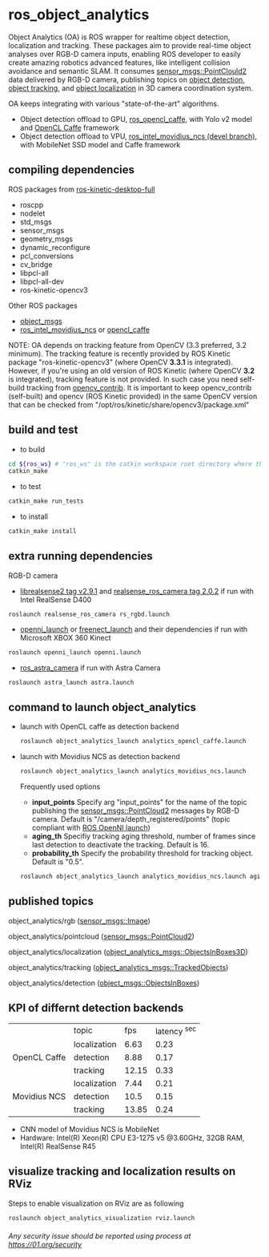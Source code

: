 # ros_object_analytics
Object Analytics (OA) is ROS wrapper for realtime object detection, localization and tracking.
These packages aim to provide real-time object analyses over RGB-D camera inputs, enabling ROS developer to easily create amazing robotics advanced features, like intelligent collision avoidance and semantic SLAM. It consumes [sensor_msgs::PointClould2](http://docs.ros.org/api/sensor_msgs/html/msg/PointCloud2.html) data delivered by RGB-D camera, publishing topics on [object detection](https://github.com/intel/object_msgs), [object tracking](https://github.com/intel/ros_object_analytics/tree/master/object_analytics_msgs), and [object localization](https://github.com/intel/ros_object_analytics/object_analytics_msgs) in 3D camera coordination system.

OA keeps integrating with various "state-of-the-art" algorithms.
* Object detection offload to GPU, [ros_opencl_caffe](https://github.com/intel/ros_opencl_caffe), with Yolo v2 model and [OpenCL Caffe](https://github.com/01org/caffe/wiki/clCaffe#yolo2-model-support) framework
* Object detection offload to VPU, [ros_intel_movidius_ncs (devel branch)](https://github.com/intel/ros_intel_movidius_ncs/tree/devel/), with MobileNet SSD model and Caffe framework

## compiling dependencies
  ROS packages from [ros-kinetic-desktop-full](http://wiki.ros.org/kinetic/Installation/Ubuntu)
 * roscpp
  * nodelet
  * std_msgs
  * sensor_msgs
  * geometry_msgs
  * dynamic_reconfigure
  * pcl_conversions
  * cv_bridge
  * libpcl-all
  * libpcl-all-dev
  * ros-kinetic-opencv3

  Other ROS packages
  * [object_msgs](https://github.com/intel/object_msgs)
  * [ros_intel_movidius_ncs](https://github.com/intel/ros_intel_movidius_ncs) or [opencl_caffe](https://github.com/intel/ros_opencl_caffe)

  NOTE: OA depends on tracking feature from OpenCV (3.3 preferred, 3.2 minimum). The tracking feature is recently provided by ROS Kinetic package "ros-kinetic-opencv3" (where OpenCV **3.3.1** is integrated). However, if you're using an old version of ROS Kinetic (where OpenCV **3.2** is integrated), tracking feature is not provided. In such case you need self-build tracking from [opencv_contrib](https://github.com/opencv/opencv_contrib). It is important to keep opencv_contrib (self-built) and opencv (ROS Kinetic provided) in the same OpenCV version that can be checked from "/opt/ros/kinetic/share/opencv3/package.xml"

## build and test
  * to build
  ```bash
  cd ${ros_ws} # "ros_ws" is the catkin workspace root directory where this project is placed in
  catkin_make
  ```
  * to test
  ```bash
  catkin_make run_tests
  ```

  * to install
  ```bash
  catkin_make install
  ```

## extra running dependencies
  RGB-D camera
  * [librealsense2 tag v2.9.1](https://github.com/IntelRealSense/librealsense/tree/v2.9.1) and [realsense_ros_camera tag 2.0.2](https://github.com/intel-ros/realsense/tree/2.0.2) if run with Intel RealSense D400
  ```
  roslaunch realsense_ros_camera rs_rgbd.launch
  ```
  * [openni_launch](http://wiki.ros.org/openni_launch) or [freenect_launch](http://wiki.ros.org/freenect_launch) and their dependencies if run with Microsoft XBOX 360 Kinect
  ```bash
  roslaunch openni_launch openni.launch
  ```
  * [ros_astra_camera](https://github.com/orbbec/ros_astra_camera) if run with Astra Camera
  ```bash
  roslaunch astra_launch astra.launch
  ```

## command to launch object_analytics
* launch with OpenCL caffe as detection backend
   ```bash
   roslaunch object_analytics_launch analytics_opencl_caffe.launch
   ```
* launch with Movidius NCS as detection backend
   ```bash
   roslaunch object_analytics_launch analytics_movidius_ncs.launch
   ```

  Frequently used options
  * **input_points** Specify arg "input_points" for the name of the topic publishing the [sensor_msgs::PointCloud2](http://docs.ros.org/api/sensor_msgs/html/msg/PointCloud2.html) messages by RGB-D camera. Default is "/camera/depth_registered/points" (topic compliant with [ROS OpenNI launch](http://wiki.ros.org/openni_launch))
  * **aging_th** Specifiy tracking aging threshold, number of frames since last detection to deactivate the tracking. Default is 16.
  * **probability_th** Specify the probability threshold for tracking object. Default is "0.5".
  ```bash
  roslaunch object_analytics_launch analytics_movidius_ncs.launch aging_th:=30 probability_th:="0.3"
  ```

## published topics
  object_analytics/rgb ([sensor_msgs::Image](http://docs.ros.org/api/sensor_msgs/html/msg/Image.html))

  object_analytics/pointcloud ([sensor_msgs::PointCloud2](http://docs.ros.org/api/sensor_msgs/html/msg/PointCloud2.html))

  object_analytics/localization ([object_analytics_msgs::ObjectsInBoxes3D](https://github.com/intel/ros_object_analytics/tree/master/object_analytics_msgs/msg))

  object_analytics/tracking ([object_analytics_msgs::TrackedObjects](https://github.com/intel/ros_object_analytics/tree/master/object_analytics_msgs/msg))

  object_analytics/detection ([object_msgs::ObjectsInBoxes](https://github.com/intel/object_msgs/tree/master/msg))


## KPI of differnt detection backends
<table>
    <tr>
        <td></td>
        <td>topic</td>
        <td>fps</td>
        <td>latency <sup>sec</sup></td>
    </tr>
    <tr>
        <td rowspan='4'>OpenCL Caffe</td>
    </tr>
    <tr>
        <td>localization</td>
        <td>6.63</td>
        <td>0.23</td>
    </tr>
    <tr>
        <td>detection</td>
        <td>8.88</td>
        <td>0.17</td>
    </tr>
    <tr>
        <td>tracking</td>
        <td>12.15</td>
        <td>0.33</td>
    </tr>
    <tr>
        <td rowspan='4'>Movidius NCS</sup></td>
    </tr>
    <tr>
        <td>localization</td>
        <td>7.44</td>
        <td>0.21</td>
    </tr>
    <tr>
        <td>detection</td>
        <td>10.5</td>
        <td>0.15</td>
    </tr>
    <tr>
        <td>tracking</td>
        <td>13.85</td>
        <td>0.24</td>
    </tr>
</table>

* CNN model of Movidius NCS is MobileNet
* Hardware: Intel(R) Xeon(R) CPU E3-1275 v5 @3.60GHz, 32GB RAM, Intel(R) RealSense R45

## visualize tracking and localization results on RViz
  Steps to enable visualization on RViz are as following
  ```bash
  roslaunch object_analytics_visualization rviz.launch
  ```

###### *Any security issue should be reported using process at https://01.org/security*
